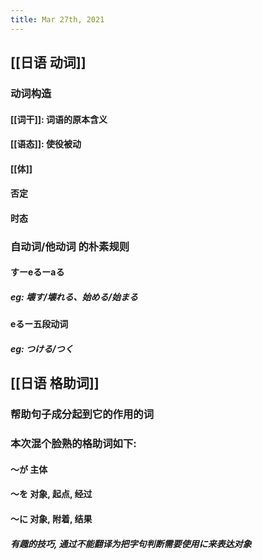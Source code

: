 ```yaml
---
title: Mar 27th, 2021
---
```


## [[日语 动词]]
### 动词构造
#### [[词干]]: 词语的原本含义
#### [[语态]]: 使役被动
#### [[体]]
#### 否定
#### 时态
### 自动词/他动词 的朴素规则
#### すーeるーaる
##### eg: 壊す/壊れる、始める/始まる
#### eるー五段动词
##### eg: つける/つく
## [[日语 格助词]]
### 帮助句子成分起到它的作用的词
### 本次混个脸熟的格助词如下:
#### ～が 主体
#### ～を 对象, 起点, 经过
#### ～に 对象, 附着, 结果
##### 有趣的技巧, 通过**不能**翻译为**把字句**判断需要使用に来表达对象
